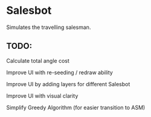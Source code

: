 # Salesbot
Simulates the travelling salesman.

TODO:
-----
Calculate total angle cost

Improve UI with re-seeding / redraw ability

Improve UI by adding layers for different Salesbot

Improve UI with visual clarity

Simplify Greedy Algorithm (for easier transition to ASM)
